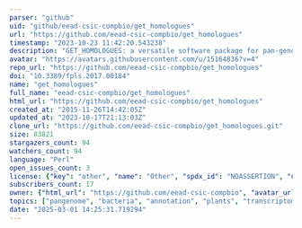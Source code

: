 ```yaml
---
parser: "github"
uid: "github/eead-csic-compbio/get_homologues"
url: "https://github.com/eead-csic-compbio/get_homologues"
timestamp: "2023-10-23 11:42:20.543238"
description: "GET_HOMOLOGUES: a versatile software package for pan-genome analysis"
avatar: "https://avatars.githubusercontent.com/u/15164836?v=4"
repo_url: "https://github.com/eead-csic-compbio/get_homologues"
doi: "10.3389/fpls.2017.00184"
name: "get_homologues"
full_name: "eead-csic-compbio/get_homologues"
html_url: "https://github.com/eead-csic-compbio/get_homologues"
created_at: "2015-11-26T14:42:05Z"
updated_at: "2023-10-17T21:13:03Z"
clone_url: "https://github.com/eead-csic-compbio/get_homologues.git"
size: 83821
stargazers_count: 94
watchers_count: 94
language: "Perl"
open_issues_count: 3
license: {"key": "other", "name": "Other", "spdx_id": "NOASSERTION", "url": null, "node_id": "MDc6TGljZW5zZTA="}
subscribers_count: 17
owner: {"html_url": "https://github.com/eead-csic-compbio", "avatar_url": "https://avatars.githubusercontent.com/u/15164836?v=4", "login": "eead-csic-compbio", "type": "User"}
topics: ["pangenome", "bacteria", "annotation", "plants", "transcriptome", "clustering", "fasta", "genbank", "pangene"]
date: "2025-03-01 14:25:31.719294"
---
```

